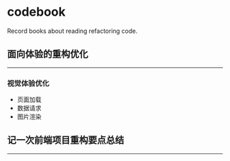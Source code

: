 # codebook

Record books about reading refactoring code.

## 面向体验的重构优化
***

### 视觉体验优化
* 页面加载
* 数据请求
* 图片渲染 


## 记一次前端项目重构要点总结
***
